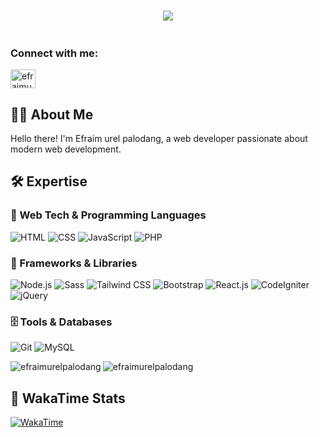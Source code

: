 <h1 align="center">
    <img src="https://readme-typing-svg.herokuapp.com/?font=Righteous&size=35&center=true&vCenter=true&width=500&height=70&duration=4000&lines=Hi+There!+👋;+I'm+Efraim+Urel+palodang!;+Web+Developer;+Always+Learning;" />
</h1>

<!-- <h3 align="center">Welcome To My GitHub👋</h3>
<p align="center">
  <a href="#">
    <img src="https://github.com/DenverCoder1/DenverCoder1/assets/20955511/ca15be3f-d00b-438e-91f6-fb5568c1f632" alt="GitHub Star 2023"/></a>
</p> -->

<p align="left"> <a href="" target="blank"><img src="https://img.shields.io/twitter/follow/?logo=twitter&style=for-the-badge" alt="" /></a> </p>


<h3 align="left">Connect with me:</h3>
<p align="left">
<a href="https://instagram.com/efraimurel1" target="blank"><img align="center" src="https://raw.githubusercontent.com/rahuldkjain/github-profile-readme-generator/master/src/images/icons/Social/instagram.svg" alt="efraimurel1" height="30" width="40" /></a>
</p>

<!-- <p align="center">
  Web Developer | Always Learning
</p> -->


## 🧑‍💻 About Me

Hello there! I'm Efraim urel palodang, a web developer passionate about modern web development. 


## 🛠️ Expertise

### 🔹 Web Tech & Programming Languages
![HTML](https://img.shields.io/badge/HTML-e34c26?style=for-the-badge&logo=html5&logoColor=white)
![CSS](https://img.shields.io/badge/CSS-1572B6?style=for-the-badge&logo=css3&logoColor=white)
![JavaScript](https://img.shields.io/badge/JavaScript-F7DF1E?style=for-the-badge&logo=javascript&logoColor=black)
![PHP](https://img.shields.io/badge/PHP-777BB4?style=for-the-badge&logo=php&logoColor=white)


### 🔸 Frameworks & Libraries
![Node.js](https://img.shields.io/badge/Node.js-339933?style=for-the-badge&logo=node.js&logoColor=white)
![Sass](https://img.shields.io/badge/Sass-CC6699?style=for-the-badge&logo=sass&logoColor=white)
![Tailwind CSS](https://img.shields.io/badge/Tailwind_CSS-38b2ac?style=for-the-badge&logo=tailwind-css&logoColor=white)
![Bootstrap](https://img.shields.io/badge/Bootstrap-563D7C?style=for-the-badge&logo=bootstrap&logoColor=white)
![React.js](https://img.shields.io/badge/React-61DAFB?style=for-the-badge&logo=react&logoColor=black)
![CodeIgniter](https://img.shields.io/badge/CodeIgniter-EF4223?style=for-the-badge&logo=codeigniter&logoColor=white)
![jQuery](https://img.shields.io/badge/jQuery-0769AD?style=for-the-badge&logo=jquery&logoColor=white)


### 🗄️ Tools & Databases
![Git](https://img.shields.io/badge/Git-F05032?style=for-the-badge&logo=git&logoColor=white)
![MySQL](https://img.shields.io/badge/MySQL-00758F?style=for-the-badge&logo=mysql&logoColor=white)
<!-- ![PostgreSQL](https://img.shields.io/badge/PostgreSQL-336791?style=for-the-badge&logo=postgresql&logoColor=white) -->


<!-- ![3D Contributions](https://raw.githubusercontent.com/efraimurelpalodang/efraimurelpalodang/main/profile-3d-contrib/profile-night-green.svg) -->


<p><img align="left" src="https://github-readme-stats.vercel.app/api/top-langs?username=efraimurelpalodang&show_icons=true&locale=en&layout=compact&theme=dark&text_color=00BFFF" alt="efraimurelpalodang" /></p>


<!-- <p>&nbsp;<img align="center" src="https://github-readme-stats.vercel.app/api?username=efraimurelpalodang&show_icons=true&locale=en&theme=dark&text_color=00BFFF" alt="efraimurelpalodang" /></p> -->

<p><img align="center" src="https://github-readme-streak-stats.herokuapp.com/?user=efraimurelpalodang&theme=dark&text_color=00BFFF" alt="efraimurelpalodang" /></p>

## 🌟 WakaTime Stats

[![WakaTime](https://github-readme-stats.vercel.app/api/wakatime/?username=59a3cb47-dfe8-47ba-b08f-0634435b8339&layout=compact&theme=radical)](https://wakatime.com//@59a3cb47-dfe8-47ba-b08f-0634435b8339)

